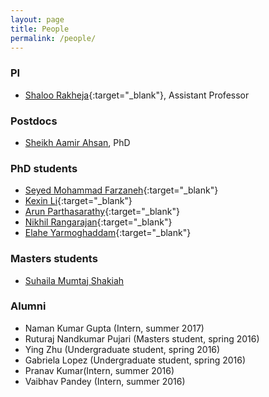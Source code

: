 ```yaml
---
layout: page
title: People
permalink: /people/
---
```


### PI
* [Shaloo Rakheja](http://engineering.nyu.edu/faculty/shaloo-rakheja){:target="_blank"}, Assistant Professor

### Postdocs
* [Sheikh Aamir Ahsan](), PhD

### PhD students 
* [Seyed Mohammad Farzaneh](http://engineering.nyu.edu/seyed-mohammad-farzaneh){:target="_blank"}
* [Kexin Li](http://engineering.nyu.edu/people/kexin-li){:target="_blank"}
* [Arun Parthasarathy](http://engineering.nyu.edu/people/arun-parthasarathy){:target="_blank"}
* [Nikhil Rangarajan](http://engineering.nyu.edu/nikhil-rangarajan){:target="_blank"}
* [Elahe Yarmoghaddam](http://engineering.nyu.edu/elahe-yarmoghaddam){:target="_blank"}

### Masters students 
* [Suhaila Mumtaj Shakiah]()

### Alumni
* Naman Kumar Gupta (Intern, summer 2017)
* Ruturaj Nandkumar Pujari (Masters student, spring 2016)
* Ying Zhu (Undergraduate student, spring 2016)
* Gabriela Lopez (Undergraduate student, spring 2016)
* Pranav Kumar(Intern, summer 2016)
* Vaibhav Pandey (Intern, summer 2016)
